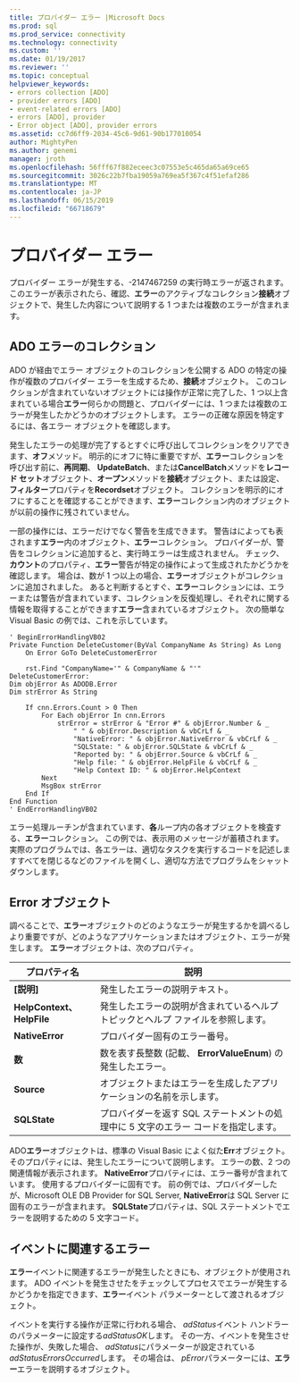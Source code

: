 ```yaml
---
title: プロバイダー エラー |Microsoft Docs
ms.prod: sql
ms.prod_service: connectivity
ms.technology: connectivity
ms.custom: ''
ms.date: 01/19/2017
ms.reviewer: ''
ms.topic: conceptual
helpviewer_keywords:
- errors collection [ADO]
- provider errors [ADO]
- event-related errors [ADO]
- errors [ADO], provider
- Error object [ADO], provider errors
ms.assetid: cc7d6ff9-2034-45c6-9d61-90b177010054
author: MightyPen
ms.author: genemi
manager: jroth
ms.openlocfilehash: 56fff67f882eceec3c07553e5c465da65a69ce65
ms.sourcegitcommit: 3026c22b7fba19059a769ea5f367c4f51efaf286
ms.translationtype: MT
ms.contentlocale: ja-JP
ms.lasthandoff: 06/15/2019
ms.locfileid: "66718679"
---
```

# <a name="provider-errors"></a>プロバイダー エラー
プロバイダー エラーが発生する、-2147467259 の実行時エラーが返されます。 このエラーが表示されたら、確認、**エラー**のアクティブなコレクション**接続**オブジェクトで、発生した内容について説明する 1 つまたは複数のエラーが含まれます。  
  
## <a name="the-ado-errors-collection"></a>ADO エラーのコレクション  
 ADO が経由でエラー オブジェクトのコレクションを公開する ADO の特定の操作が複数のプロバイダー エラーを生成するため、**接続**オブジェクト。 このコレクションが含まれていないオブジェクトには操作が正常に完了した、1 つ以上含まれている場合**エラー**何らかの問題と、プロバイダーには、1 つまたは複数のエラーが発生したかどうかのオブジェクトします。 エラーの正確な原因を特定するには、各エラー オブジェクトを確認します。  
  
 発生したエラーの処理が完了するとすぐに呼び出してコレクションをクリアできます、**オフ**メソッド。 明示的にオフに特に重要ですが、**エラー**コレクションを呼び出す前に、**再同期**、 **UpdateBatch**、または**CancelBatch**メソッドを**レコード セット**オブジェクト、**オープン**メソッドを**接続**オブジェクト、または設定、**フィルター**プロパティを**Recordset**オブジェクト。 コレクションを明示的にオフにすることを確認することができます、**エラー**コレクション内のオブジェクトが以前の操作に残されていません。  
  
 一部の操作には、エラーだけでなく警告を生成できます。 警告はによっても表されます**エラー**内のオブジェクト、**エラー**コレクション。 プロバイダーが、警告をコレクションに追加すると、実行時エラーは生成されません。 チェック、**カウント**のプロパティ、**エラー**警告が特定の操作によって生成されたかどうかを確認します。 場合は、数が 1 つ以上の場合、**エラー**オブジェクトがコレクションに追加されました。 あると判断するとすぐ、**エラー**コレクションには、エラーまたは警告が含まれています、コレクションを反復処理し、それぞれに関する情報を取得することができます**エラー**含まれているオブジェクト。 次の簡単な Visual Basic の例では、これを示しています。  
  
```  
' BeginErrorHandlingVB02  
Private Function DeleteCustomer(ByVal CompanyName As String) As Long  
    On Error GoTo DeleteCustomerError  
  
    rst.Find "CompanyName='" & CompanyName & "'"  
DeleteCustomerError:  
Dim objError As ADODB.Error  
Dim strError As String  
  
    If cnn.Errors.Count > 0 Then  
        For Each objError In cnn.Errors  
            strError = strError & "Error #" & objError.Number & _  
                " " & objError.Description & vbCrLf & _  
                "NativeError: " & objError.NativeError & vbCrLf & _  
                "SQLState: " & objError.SQLState & vbCrLf & _  
                "Reported by: " & objError.Source & vbCrLf & _  
                "Help file: " & objError.HelpFile & vbCrLf & _  
                "Help Context ID: " & objError.HelpContext  
        Next  
        MsgBox strError  
    End If  
End Function  
' EndErrorHandlingVB02  
```  
  
 エラー処理ルーチンが含まれています、**各**ループ内の各オブジェクトを検査する、**エラー**コレクション。 この例では、表示用のメッセージが蓄積されます。 実際のプログラムでは、各エラーは、適切なタスクを実行するコードを記述しますすべてを閉じるなどのファイルを開くし、適切な方法でプログラムをシャット ダウンします。  
  
## <a name="the-error-object"></a>Error オブジェクト  
 調べることで、**エラー**オブジェクトのどのようなエラーが発生するかを調べるしより重要ですが、どのようなアプリケーションまたはオブジェクト、エラーが発生します。 **エラー**オブジェクトは、次のプロパティ。  
  
|プロパティ名|説明|  
|-------------------|-----------------|  
|**[説明]**|発生したエラーの説明テキスト。|  
|**HelpContext、HelpFile**|発生したエラーの説明が含まれているヘルプ トピックとヘルプ ファイルを参照します。|  
|**NativeError**|プロバイダー固有のエラー番号。|  
|**数**|数を表す長整数 (記載、 **ErrorValueEnum**) の発生したエラー。|  
|**Source**|オブジェクトまたはエラーを生成したアプリケーションの名前を示します。|  
|**SQLState**|プロバイダーを返す SQL ステートメントの処理中に 5 文字のエラー コードを指定します。|  
  
 ADO**エラー**オブジェクトは、標準の Visual Basic によく似た**Err**オブジェクト。 そのプロパティには、発生したエラーについて説明します。 エラーの数、2 つの関連情報が表示されます。 **NativeError**プロパティには、エラー番号が含まれています。 使用するプロバイダーに固有です。 前の例では、プロバイダーしたが、Microsoft OLE DB Provider for SQL Server, **NativeError**は SQL Server に固有のエラーが含まれます。 **SQLState**プロパティは、SQL ステートメントでエラーを説明するための 5 文字コード。  
  
## <a name="event-related-errors"></a>イベントに関連するエラー  
 **エラー**イベントに関連するエラーが発生したときにも、オブジェクトが使用されます。 ADO イベントを発生させたをチェックしてプロセスでエラーが発生するかどうかを指定できます、**エラー**イベント パラメーターとして渡されるオブジェクト。  
  
 イベントを実行する操作が正常に行われる場合、 *adStatus*イベント ハンドラーのパラメーターに設定する*adStatusOK*します。 その一方、イベントを発生させた操作が、失敗した場合、 *adStatus*にパラメーターが設定されている*adStatusErrorsOccurred*します。 その場合は、 *pError*パラメーターには、**エラー**エラーを説明するオブジェクト。
